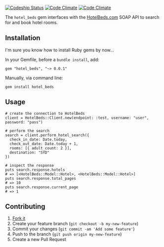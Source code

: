 [![Codeship Status](https://www.codeship.io/projects/808271e0-e973-0131-1052-5240ebfefa5a/status)](https://www.codeship.io/projects/26188) [![Code Climate](https://codeclimate.com/github/platformq/hotel_beds.png)](https://codeclimate.com/github/platformq/hotel_beds) [![Code Climate](https://codeclimate.com/github/platformq/hotel_beds/coverage.png)](https://codeclimate.com/github/platformq/hotel_beds)

The `hotel_beds` gem interfaces with the [HotelBeds.com](http://www.hotelbeds.com/) SOAP API to search for and book hotel rooms.

## Installation

I'm sure you know how to install Ruby gems by now...

In your Gemfile, before a `bundle install`, add:

    gem "hotel_beds", "~> 0.0.1"

Manually, via command line:

    gem install hotel_beds

## Usage

    # create the connection to HotelBeds
    client = HotelBeds::Client.new(endpoint: :test, username: "user", password: "pass")
    
    # perform the search
    search = client.perform_hotel_search({
      check_in_date: Date.today,
      check_out_date: Date.today + 1,
      rooms: [{ adult_count: 2 }],
      destination: "SYD"
    })
    
    # inspect the response
    puts search.response.hotels
    # => [<HotelBeds::Model::Hotel>, <HotelBeds::Model::Hotel>]
    puts search.response.total_pages
    # => 10
    puts search.response.current_page
    # => 1

## Contributing

1. [Fork it](https://github.com/platformq/hotel_beds/fork)
2. Create your feature branch (`git checkout -b my-new-feature`)
3. Commit your changes (`git commit -am 'Add some feature'`)
4. Push to the branch (`git push origin my-new-feature`)
5. Create a new Pull Request
